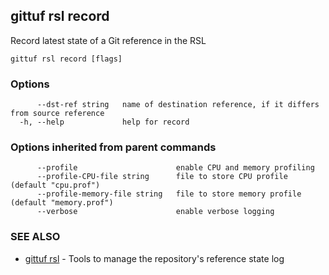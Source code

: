## gittuf rsl record

Record latest state of a Git reference in the RSL

```
gittuf rsl record [flags]
```

### Options

```
      --dst-ref string   name of destination reference, if it differs from source reference
  -h, --help             help for record
```

### Options inherited from parent commands

```
      --profile                      enable CPU and memory profiling
      --profile-CPU-file string      file to store CPU profile (default "cpu.prof")
      --profile-memory-file string   file to store memory profile (default "memory.prof")
      --verbose                      enable verbose logging
```

### SEE ALSO

* [gittuf rsl](gittuf_rsl.md)	 - Tools to manage the repository's reference state log

